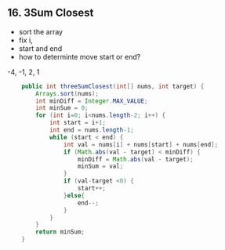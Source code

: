 ## 16. 3Sum Closest

* sort the array
* fix i,
* start and end
* how to determinte move start or end?

-4, -1, 2, 1

```java
    public int threeSumClosest(int[] nums, int target) {
        Arrays.sort(nums);
        int minDiff = Integer.MAX_VALUE;
        int minSum = 0;
        for (int i=0; i<nums.length-2; i++) {
            int start = i+1;
            int end = nums.length-1;
            while (start < end) {
                int val = nums[i] + nums[start] + nums[end];
                if (Math.abs(val - target) < minDiff) {
                    minDiff = Math.abs(val - target);
                    minSum = val;
                }
                if (val-target <0) {
                    start++;
                }else{
                    end--;
                }
            }
        }
        return minSum;
    }
```

